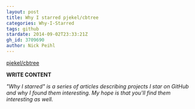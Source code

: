 ```yaml
---
layout: post
title: Why I starred pjekel/cbtree
categories: Why-I-Starred
tags: github
stardate: 2014-09-02T23:33:21Z
gh_id: 3709690
author: Nick Peihl
---
```


[pjekel/cbtree](https://github.com/pjekel/cbtree)

**WRITE CONTENT**

*"Why I starred" is a series of articles describing projects I star on GitHub and why I found them interesting. My hope is that you'll find them interesting as well.*

